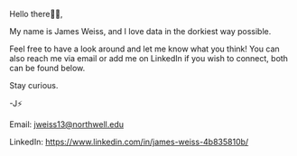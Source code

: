 Hello there👋🏻,

My name is James Weiss, and I love data in the dorkiest way possible.

Feel free to have a look around and let me know what you think! You can also reach me via email or add me on LinkedIn if you wish to connect, both can be found below.

Stay curious.

-J⚡

Email:  jweiss13@northwell.edu 

LinkedIn:  https://www.linkedin.com/in/james-weiss-4b835810b/
